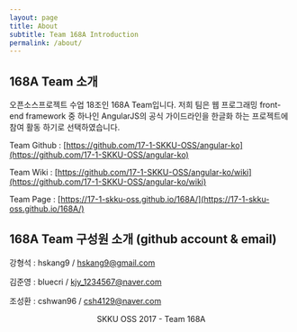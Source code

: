 ```yaml
---
layout: page
title: About
subtitle: Team 168A Introduction
permalink: /about/
---
```


## 168A Team 소개

오픈소스프로젝트 수업 18조인 168A Team입니다. 저희 팀은 웹 프로그래밍 front-end framework 중 하나인 AngularJS의 공식 가이드라인을 한글화 하는 프로젝트에 참여 활동 하기로 선택하였습니다.

Team Github : [https://github.com/17-1-SKKU-OSS/angular-ko](https://github.com/17-1-SKKU-OSS/angular-ko)

Team Wiki : [https://github.com/17-1-SKKU-OSS/angular-ko/wiki](https://github.com/17-1-SKKU-OSS/angular-ko/wiki)

Team Page : [https://17-1-skku-oss.github.io/168A/](https://17-1-skku-oss.github.io/168A/)


## 168A Team 구성원 소개 (github account & email)


강형석 : hskang9 / [hskang9@gmail.com](mailto:hskang9@gmail.com)

김준영 : bluecri / [kjy_1234567@naver.com](mailto:kjy_1234567@naver.com)

조성환 : cshwan96 / [csh4129@naver.com](mailto:csh4129@naver.com)

<center> SKKU OSS 2017 - Team 168A <Center>

